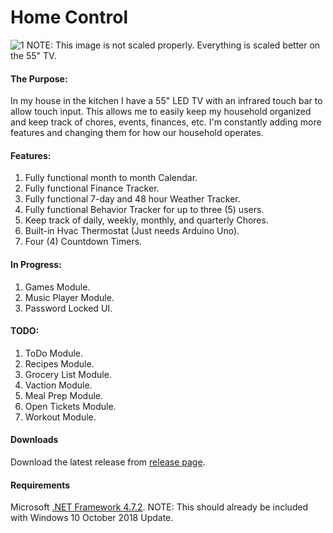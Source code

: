 # Home Control

![1](https://github.com/TheOnlyRupert/HomeControl/assets/3703153/c84f22e3-9e61-43a6-ab69-b1f61466ede0)
NOTE: This image is not scaled properly. Everything is scaled better on the 55" TV.

#### The Purpose:
In my house in the kitchen I have a 55" LED TV with an infrared touch bar to allow touch input.
This allows me to easily keep my household organized and keep track of chores, events, finances, etc.
I'm constantly adding more features and changing them for how our household operates.

#### Features:
1. Fully functional month to month Calendar.
2. Fully functional Finance Tracker.
3. Fully functional 7-day and 48 hour Weather Tracker.
4. Fully functional Behavior Tracker for up to three (5) users.
5. Keep track of daily, weekly, monthly, and quarterly Chores.
6. Built-in Hvac Thermostat (Just needs Arduino Uno).
7. Four (4) Countdown Timers.

#### In Progress:
1. Games Module.
2. Music Player Module.
3. Password Locked UI.

#### TODO:
1. ToDo Module.
2. Recipes Module.
3. Grocery List Module.
4. Vaction Module.
5. Meal Prep Module.
6. Open Tickets Module.
7. Workout Module.

#### Downloads
Download the latest release from [release page](https://github.com/TheOnlyRupert/HomeControl/releases).

#### Requirements
Microsoft [.NET Framework 4.7.2](http://go.microsoft.com/fwlink/?LinkId=863262 "Microsoft's download page").
NOTE: This should already be included with Windows 10 October 2018 Update.
